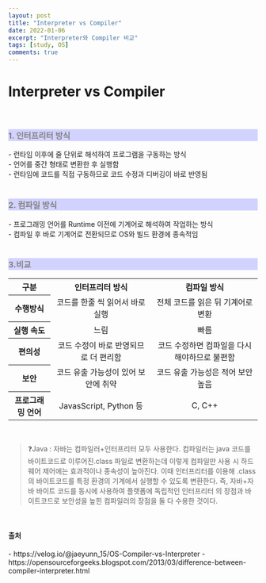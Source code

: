 ```yaml
---
layout: post
title: "Interpreter vs Compiler"
date: 2022-01-06
excerpt: "Interpreter와 Compiler 비교"
tags: [study, OS]
comments: true
---
```


<style>
	h3{
		background-color:#D2D2FF;
		color: gray;
	}
</style>

<h1> Interpreter vs Compiler </h1>
<br>
<h3>1. 인터프리터 방식</h3>
	- 런타임 이후에 줄 단위로 해석하여 프로그램을 구동하는 방식<br>
	- 언어를 중간 형태로 변환한 후 실행함<br>
	- 런타임에 코드를 직접 구동하므로 코드 수정과 디버깅이 바로 반영됨<br>
<br>
<h3>2. 컴파일 방식</h3>
	- 프로그래밍 언어를 Runtime 이전에 기계어로 해석하여 작업하는 방식<br>
	- 컴파일 후 바로 기계어로 전환되므로 OS와 빌드 환경에 종속적임<br>
<br>
<h3>3.비교</h3>
	<table>
		<tr align="center">
			<th>구분</th>
			<th>인터프리터 방식</th>
			<th>컴파일 방식</th>
		</tr>
		<tr align="center">
			<th>수행방식</th>
			<td>코드를 한줄 씩 읽어서 바로 실행</td>
			<td>전체 코드를 읽은 뒤 기계어로 변환</td>
		</tr>
		<tr align="center">
			<th>실행 속도</th>
			<td>느림</td>
			<td>빠름</td>
		</tr>
		<tr align="center">
			<th>편의성</th>
			<td>코드 수정이 바로 반영되므로 더 편리함</td>
			<td>코드 수정하면 컴파일을 다시 해야하므로 불편함</td>
		</tr>
		<tr align="center">
			<th>보안</th>
			<td>코드 유출 가능성이 있어 보안에 취약</td>
			<td>코드 유출 가능성은 적어 보안 높음</td>
		</tr>
		<tr align="center">
			<th>프로그래밍 언어</th>
			<td>JavasScript, Python 등</td>
			<td>C, C++</td>
		</tr>
	</table>
 <br>

>❓Java : 자바는 컴파일러+인터프리터 모두 사용한다. 
	컴파일러는 java 코드를 바이트코드로 이루어진.class 파일로 변환하는데 이렇게 컴파일만 사용 시 하드웨어 제어에는 효과적이나 종속성이 높아진다. 
	이때 인터프리터를 이용해 .class의 바이트코드를 특정 환경의 기계에서 실행할 수 있도록 변환한다.
	즉, 자바+자바 바이트 코드를 동시에 사용하여 플랫폼에 독립적인 인터프리터 의 장점과 바이트코드로 보안성을 높힌 컴파일러의 장점을 둘 다 수용한 것이다.
 
 <br>

 <h4>출처</h4>
  - https://velog.io/@jaeyunn_15/OS-Compiler-vs-Interpreter
  - https://opensourceforgeeks.blogspot.com/2013/03/difference-between-compiler-interpreter.html


